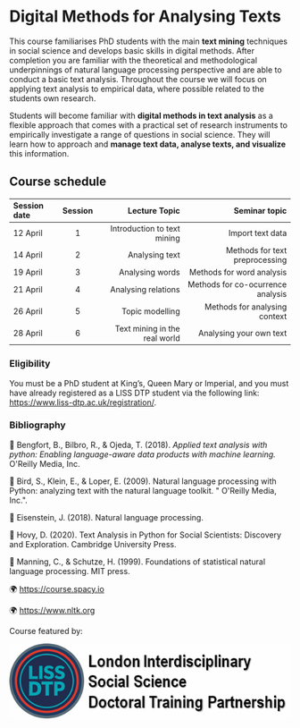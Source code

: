 
# Digital Methods for Analysing Texts

This course familiarises PhD students with the main **text mining** techniques in social science and develops
basic skills in digital methods. After completion you are familiar with the theoretical and methodological
underpinnings of natural language processing perspective and are able to conduct a basic text analysis.
Throughout the course we will focus on applying text analysis to empirical data, where possible related to
the students own research.

Students will become familiar with **digital methods in text analysis** as a flexible approach that comes with
a practical set of research instruments to empirically investigate a range of questions in social science. They
will learn how to approach and **manage text data, analyse texts, and visualize** this information.

## Course schedule

| Session date    | Session       | Lecture Topic                  | Seminar topic                     |
| :-------------  | :----------:  | -----------:                   | -----------:                      |
| 12 April        | 1             | Introduction to text mining    | Import text data                  |
| 14 April        | 2             | Analysing text                 | Methods for text preprocessing    |
| 19 April        | 3             | Analysing words                | Methods for word analysis         |
| 21 April        | 4             | Analysing relations            | Methods for co-ocurrence analysis |
| 26 April        | 5             | Topic modelling                | Methods for analysing context     |
| 28 April        | 6             | Text mining in the real world  | Analysing your own text           |


### Eligibility
You must be a PhD student at King’s, Queen Mary or Imperial, and you must have already registered as a
LISS DTP student via the following link: https://www.liss-dtp.ac.uk/registration/.

### Bibliography

📕 Bengfort, B., Bilbro, R., & Ojeda, T. (2018). *Applied text analysis with python: Enabling language-aware data products with machine learning.* O'Reilly Media, Inc.

📕 Bird, S., Klein, E., & Loper, E. (2009). Natural language processing with Python: analyzing text with the natural language toolkit. " O'Reilly Media, Inc.".

📕 Eisenstein, J. (2018). Natural language processing.

📕 Hovy, D. (2020). Text Analysis in Python for Social Scientists: Discovery and Exploration. Cambridge University Press.

📕 Manning, C., & Schutze, H. (1999). Foundations of statistical natural language processing. MIT press.



🌍 https://course.spacy.io

🌍 https://www.nltk.org

Course featured by:

[![Foo](liss-dtp-logo-banner-613-x-613.gif)](https://liss-dtp.ac.uk/)
